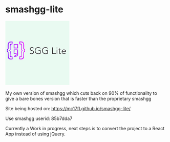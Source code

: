 # smashgg-lite

<img src="/imgs/ssg-lite-header-logo-thumbnail.PNG" alt=""> <br>

My own version of smashgg which cuts back on 90% of functionality to give a bare bones version that is faster than the proprietary smashgg <br>

Site being hosted on: https://mc17fl.github.io/smashgg-lite/

Use smashgg userid: 85b7dda7

Currently a Work in progress, next steps is to convert the project to a React App instead of using jQuery.
